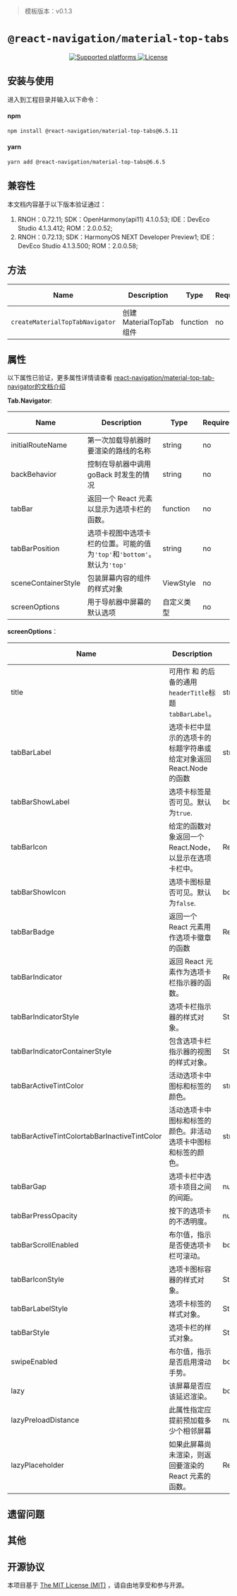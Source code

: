 > 模板版本：v0.1.3

<p align="center">
  <h1 align="center"> <code>@react-navigation/material-top-tabs</code> </h1>
</p>
<p align="center">
    <a href="https://github.com/react-navigation/react-navigation/tree/6.x/packages/material-top-tabs">
        <img src="https://img.shields.io/badge/platforms-android%20|%20ios%20|%20harmony%20-lightgrey.svg" alt="Supported platforms" />
    </a>
    <a href="https://github.com/react-navigation/react-navigation/blob/6.x/packages/bottom-tabs/LICENSE">
        <img src="https://img.shields.io/badge/license-MIT-green.svg" alt="License" />
    </a>
</p>


## 安装与使用

进入到工程目录并输入以下命令：

<!-- tabs:start -->
#### **npm**

```bash
npm install @react-navigation/material-top-tabs@6.5.11
```

#### **yarn**

```bash
yarn add @react-navigation/material-top-tabs@6.6.5
```

<!-- tabs:end -->

## 兼容性

本文档内容基于以下版本验证通过：

1. RNOH：0.72.11; SDK：OpenHarmony(api11) 4.1.0.53; IDE：DevEco Studio 4.1.3.412; ROM：2.0.0.52;
2. RNOH：0.72.13; SDK：HarmonyOS NEXT Developer Preview1; IDE：DevEco Studio 4.1.3.500; ROM：2.0.0.58;

## 方法

| Name                            | Description              | Type     | Required | Platform | HarmonyOS Support |
| ------------------------------- | ------------------------ | -------- | -------- | -------- | ----------------- |
| `createMaterialTopTabNavigator` | 创建 MaterialTopTab 组件 | function | no       | All      | yes               |

## 属性

以下属性已验证，更多属性详情请查看 [react-navigation/material-top-tab-navigator的文档介绍](https://reactnavigation.org/docs/material-top-tab-navigator/)

**Tab.Navigator**:

| Name                | Description                                                  | Type       | Required | Platform | HarmonyOS Support |
| ------------------- | ------------------------------------------------------------ | ---------- | -------- | -------- | ----------------- |
| initialRouteName    | 第一次加载导航器时要渲染的路线的名称                         | string     | no       | All      | yes               |
| backBehavior        | 控制在导航器中调用 goBack 时发生的情况                       | string     | no       | All      | yes               |
| tabBar              | 返回一个 React 元素以显示为选项卡栏的函数。                  | function   | no       | All      | yes               |
| tabBarPosition      | 选项卡视图中选项卡栏的位置。可能的值为`'top'`和`'bottom'`。默认为`'top'` | string     | no       | All      | yes               |
| sceneContainerStyle | 包装屏幕内容的组件的样式对象                                 | ViewStyle  | no       | All      | yes               |
| screenOptions       | 用于导航器中屏幕的默认选项                                   | 自定义类型 | no       | All      | yes               |

**screenOptions**：

| Name                                         | Description                                                  | Type              | Required | Platform | HarmonyOS Support |
| -------------------------------------------- | ------------------------------------------------------------ | ----------------- | -------- | -------- | ----------------- |
| title                                        | 可用作 和 的后备的通用`headerTitle`标题`tabBarLabel`。       | string            | no       | All      | yes               |
| tabBarLabel                                  | 选项卡栏中显示的选项卡的标题字符串或给定对象返回 React.Node 的函数 | string\|Rect.Node | no       | All      | yes               |
| tabBarShowLabel                              | 选项卡标签是否可见。默认为`true`.                            | boolean           | no       | All      | yes               |
| tabBarIcon                                   | 给定的函数对象返回一个 React.Node，以显示在选项卡栏中。      | Rect.Node         | no       | All      | yes               |
| tabBarShowIcon                               | 选项卡图标是否可见。默认为`false`.                           | boolean           | no       | All      | yes               |
| tabBarBadge                                  | 返回一个 React 元素用作选项卡徽章的函数                      | Rect.Node         | no       | All      | yes               |
| tabBarIndicator                              | 返回 React 元素作为选项卡栏指示器的函数。                    | Rect.Node         | no       | All      | yes               |
| tabBarIndicatorStyle                         | 选项卡栏指示器的样式对象。                                   | Style             | no       | All      | yes               |
| tabBarIndicatorContainerStyle                | 包含选项卡栏指示器的视图的样式对象。                         | Style             | no       | All      | yes               |
| tabBarActiveTintColor                        | 活动选项卡中图标和标签的颜色。                               | string            | no       | All      | yes               |
| tabBarActiveTintColortabBarInactiveTintColor | 活动选项卡中图标和标签的颜色。非活动选项卡中图标和标签的颜色。 | string            | no       | All      | yes               |
| tabBarGap                                    | 选项卡栏中选项卡项目之间的间距。                             | number            | no       | All      | yes               |
| tabBarPressOpacity                           | 按下的选项卡的不透明度。                                     | number            | no       | All      | yes               |
| tabBarScrollEnabled                          | 布尔值，指示是否使选项卡栏可滚动。                           | boolean           | no       | All      | yes               |
| tabBarIconStyle                              | 选项卡图标容器的样式对象。                                   | Style             | no       | All      | yes               |
| tabBarLabelStyle                             | 选项卡标签的样式对象。                                       | Style             | no       | All      | yes               |
| tabBarStyle                                  | 选项卡栏的样式对象。                                         | Style             | no       | All      | yes               |
| swipeEnabled                                 | 布尔值，指示是否启用滑动手势。                               | boolean           | no       | All      | yes               |
| lazy                                         | 该屏幕是否应该延迟渲染。                                     | boolean           | no       | All      | yes               |
| lazyPreloadDistance                          | 此属性指定应提前预加载多少个相邻屏幕                         | number            | no       | All      | yes               |
| lazyPlaceholder                              | 如果此屏幕尚未渲染，则返回要渲染的 React 元素的函数。        | Rect.Node         | no       | All      | yes               |

## 遗留问题

## 其他

## 开源协议

本项目基于 [The MIT License (MIT)](https://github.com/react-navigation/react-navigation/blob/6.x/packages/material-bottom-tabs/LICENSE) ，请自由地享受和参与开源。
